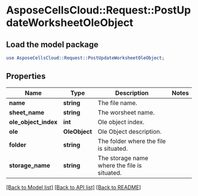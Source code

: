 # AsposeCellsCloud::Request::PostUpdateWorksheetOleObject 

## Load the model package
```perl
use AsposeCellsCloud::Request::PostUpdateWorksheetOleObject;
```

## Properties
Name | Type | Description | Notes
------------ | ------------- | ------------- | -------------
**name** | **string** | The file name. |
**sheet_name** | **string** | The worsheet name. |
**ole_object_index** | **int** | Ole object index. |
**ole** | **OleObject** | Ole Object description. |
**folder** | **string** | The folder where the file is situated. |
**storage_name** | **string** | The storage name where the file is situated. |  

[[Back to Model list]](../README.md#documentation-for-requests) [[Back to API list]](../README.md#documentation-for-api-endpoints) [[Back to README]](../README.md)

